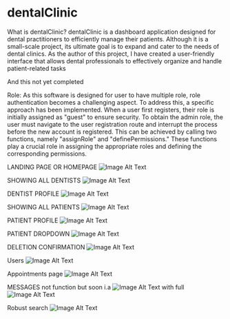 # dentalClinic

What is dentalClinic?
dentalClinic is a dashboard application designed for dental practitioners to efficiently manage their patients.
Although it is a small-scale project, its ultimate goal is to expand and cater to the needs of dental clinics. As
the author of this project, I have created a user-friendly interface that allows dental professionals to
effectively organize and handle patient-related tasks

And this not yet completed

Role:
As this software is designed for user to have multiple role, role authentication becomes a challenging aspect. To address this, a specific approach has been implemented. When a user first registers, their role is initially assigned as "guest" to ensure security. To obtain the admin role, the user must navigate to the user registration route and interrupt the process before the new account is registered. This can be achieved by calling two functions, namely "assignRole" and "definePermissions." These functions play a crucial role in assigning the appropriate roles and defining the corresponding permissions.

LANDING PAGE OR HOMEPAGE
![Image Alt Text](./images/1.%20Homepage%20or%20landing.png)

SHOWING ALL DENTISTS
![Image Alt Text](./images/2.%20Dentists%20page.png)

DENTIST PROFILE
![Image Alt Text](./images/3.%20Dentist%20Profile.png)

SHOWING ALL PATIENTS
![Image Alt Text](./images/4.%20Patients%20page.png)

PATIENT PROFILE
![Image Alt Text](./images/5.%20Patient%20Profile.png)

PATIENT DROPDOWN
![Image Alt Text](./images/6.%20Patient%20dropdown.png)

DELETION CONFIRMATION
![Image Alt Text](./images/7.%20Patient%20Deletion%20Confirmation.png)

Users 
![Image Alt Text](./images/8.%20Users%20page.png)

Appointments page
![Image Alt Text](./images/12.%20Appointments%20Page.png)

MESSAGES not function but soon i.a
![Image Alt Text](./images/9.%20Chat%20messages%20partial.png)
with full 
![Image Alt Text](./images/10.%20Chat%20messages%20full.png)

Robust search
![Image Alt Text](./images/11.%20Search.png)
